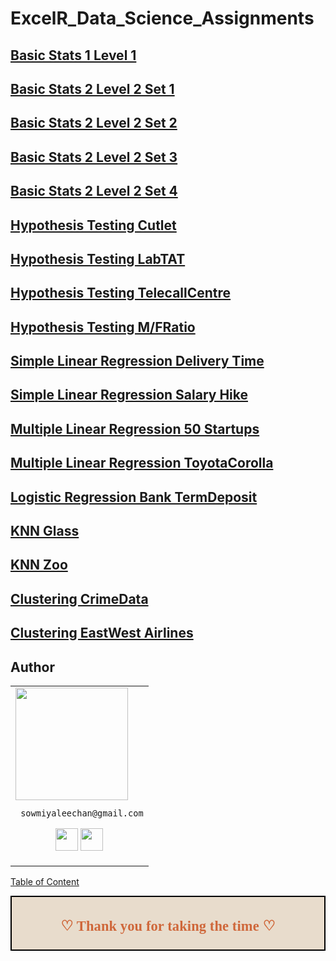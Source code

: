 # ExcelR_Data_Science_Assignments
## [Basic Stats 1 Level 1](https://github.com/Sowmiyalee/ExcelR_Data_Science_Assignments/tree/main/Mini%20Projects/Assgn%201%20-%20Basic%20Stats%201)
## [Basic Stats 2 Level 2 Set 1](https://github.com/Sowmiyalee/ExcelR_Data_Science_Assignments/tree/main/Mini%20Projects/Assgn%202%20-%20Basic%20Stats%202/Basic%20Stats%202%20Set%201)
## [Basic Stats 2 Level 2 Set 2](https://github.com/Sowmiyalee/ExcelR_Data_Science_Assignments/tree/main/Mini%20Projects/Assgn%202%20-%20Basic%20Stats%202/Basic%20Stats%202%20Set%202)
## [Basic Stats 2 Level 2 Set 3](https://github.com/Sowmiyalee/ExcelR_Data_Science_Assignments/blob/main/Mini%20Projects/Assgn%202%20-%20Basic%20Stats%202/Set%2B3.doc)
## [Basic Stats 2 Level 2 Set 4](https://github.com/Sowmiyalee/ExcelR_Data_Science_Assignments/blob/main/Mini%20Projects/Assgn%202%20-%20Basic%20Stats%202/Set%2B4.docx)
## [Hypothesis Testing Cutlet](https://github.com/Sowmiyalee/ExcelR_Data_Science_Assignments/blob/main/Mini%20Projects/Assgn%203%20-%20Hypothesis%20Testing/Assgn%20Hypotest1%20Cutlet.ipynb)
## [Hypothesis Testing LabTAT](https://github.com/Sowmiyalee/ExcelR_Data_Science_Assignments/blob/main/Mini%20Projects/Assgn%203%20-%20Hypothesis%20Testing/Assgn%20Hypotest%202%20%20Lab%20TAT.ipynb)
## [Hypothesis Testing TelecallCentre](https://github.com/Sowmiyalee/ExcelR_Data_Science_Assignments/blob/main/Mini%20Projects/Assgn%203%20-%20Hypothesis%20Testing/Assgn%20Hypo-test%204%20Telecallcentre.ipynb)
## [Hypothesis Testing M/FRatio](https://github.com/Sowmiyalee/ExcelR_Data_Science_Assignments/blob/main/Mini%20Projects/Assgn%203%20-%20Hypothesis%20Testing/Assgn%20Hypotest%203%20M_F%20ratio.ipynb)
## [Simple Linear Regression Delivery Time](https://github.com/Sowmiyalee/ExcelR_Data_Science_Assignments/blob/main/Mini%20Projects/Assgn%204%20-%20Simle%20Linear%20Regression/Assign%20-%20SLR%20-%20deliverytime.ipynb)
## [Simple Linear Regression Salary Hike](https://github.com/Sowmiyalee/ExcelR_Data_Science_Assignments/blob/main/Mini%20Projects/Assgn%204%20-%20Simle%20Linear%20Regression/Assign%20-%20SLR%20-%20salaryhike.ipynb)
## [Multiple Linear Regression 50 Startups](https://github.com/Sowmiyalee/ExcelR_Data_Science_Assignments/blob/main/Mini%20Projects/Assgn%205%20-%20Multiple%20Linear%20Regression/Assign%20MLR%20%20-%2050%20Startup.ipynb)
## [Multiple Linear Regression ToyotaCorolla](https://github.com/Sowmiyalee/ExcelR_Data_Science_Assignments/blob/main/Mini%20Projects/Assgn%205%20-%20Multiple%20Linear%20Regression/Assign%20MLR%20%20-%20ToyotoCorolla.ipynb)
## [Logistic Regression Bank TermDeposit](https://github.com/Sowmiyalee/ExcelR_Data_Science_Assignments/blob/main/Mini%20Projects/Assgn%206%20-%20Logistic%20Regression/Assign%20-%20Logistic%20Regresssion.ipynb)
## [KNN Glass](https://github.com/Sowmiyalee/ExcelR_Data_Science_Assignments/blob/main/Mini%20Projects/Assgn%207%20-%20KNN/Assign%20-%20KNN-Glass.ipynb)
## [KNN Zoo](https://github.com/Sowmiyalee/ExcelR_Data_Science_Assignments/blob/main/Mini%20Projects/Assgn%207%20-%20KNN/Assign%20-%20KNN-Zoo.ipynb)
## [Clustering CrimeData](https://github.com/Sowmiyalee/ExcelR_Data_Science_Assignments/blob/main/Mini%20Projects/Assgn%208%20-%20Clustering/Clustering%20-%20CrimeData.ipynb)
## [Clustering EastWest Airlines](https://github.com/Sowmiyalee/ExcelR_Data_Science_Assignments/blob/main/Mini%20Projects/Assgn%208%20-%20Clustering/Clustering%20-%20EastWest%20Airlines.ipynb)


## Author

<table>
<tr>
<td>
     <img src="https://avatars.githubusercontent.com/u/106897799?s=400&u=884d9f0cc3c0e4a407da8636b16b83a0fdc6551d&v=4" width="180"/>
     
     sowmiyaleechan@gmail.com

<p align="center">
<a href = "https://github.com/Sowmiyalee"><img src = "http://www.iconninja.com/files/241/825/211/round-collaboration-social-github-code-circle-network-icon.svg" width="36" height = "36"/></a>
<a href = "https://www.linkedin.com/in/sowmiya-kumaresan-15b624100/"><img src = "http://www.iconninja.com/files/863/607/751/network-linkedin-social-connection-circular-circle-media-icon.svg" width="36" height="36"/></a>
</p>
</td>
</tr> 
  </table>
 
[Table of Content](#0.1)

<div style="display:fill;
            border-radius: false;
            border-style: solid;
            border-color:#000000;
            border-style: false;
            border-width: 2px;
            color:#CF673A;
            font-size:15px;
            font-family: Georgia;
            background-color:#E8DCCC;
            text-align:center;
            letter-spacing:0.1px;
            padding: 0.1em;">

**<h2>♡ Thank you for taking the time ♡**
